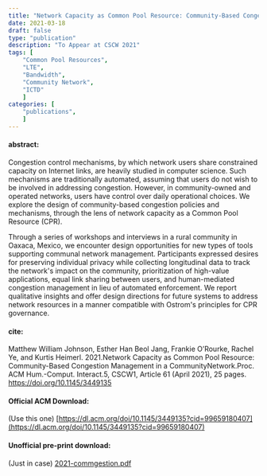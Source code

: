 ```yaml
---
title: "Network Capacity as Common Pool Resource: Community-Based Congestion Management in a Community Network"
date: 2021-03-18
draft: false
type: "publication"
description: "To Appear at CSCW 2021"
tags: [
    "Common Pool Resources",
    "LTE",
    "Bandwidth",
    "Community Network",
    "ICTD"
    ]
categories: [
    "publications",
    ]
---
```


#### abstract:

Congestion control mechanisms, by which network users share constrained capacity
on Internet links, are heavily studied in computer science. Such mechanisms are
traditionally automated, assuming that users do not wish to be involved in
addressing congestion. However, in community-owned and operated networks, users
have control over daily operational choices. We explore the design of
community-based congestion policies and mechanisms, through the lens of network
capacity as a Common Pool Resource (CPR).

Through a series of workshops and interviews in a rural community in Oaxaca,
Mexico, we encounter design opportunities for new types of tools supporting
communal network management. Participants expressed desires for preserving
individual privacy while collecting longitudinal data to track the network's
impact on the community, prioritization of high-value applications, equal link
sharing between users, and human-mediated congestion management in lieu of
automated enforcement. We report qualitative insights and offer design
directions for future systems to address network resources in a manner
compatible with Ostrom's principles for CPR governance.

#### cite:

Matthew William Johnson, Esther Han Beol Jang, Frankie O’Rourke, Rachel Ye, and Kurtis Heimerl. 2021.Network Capacity as Common Pool Resource: Community-Based Congestion Management in a CommunityNetwork.Proc. ACM Hum.-Comput. Interact.5, CSCW1, Article 61 (April 2021), 25 pages. https://doi.org/10.1145/3449135

#### Official ACM Download:

(Use this one)
[https://dl.acm.org/doi/10.1145/3449135?cid=99659180407](https://dl.acm.org/doi/10.1145/3449135?cid=99659180407)

#### Unofficial pre-print download:

(Just in case)
[2021-commgestion.pdf](/papers/2021-commgestion.pdf)
